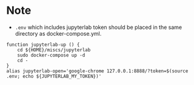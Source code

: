 Note
==

- `.env` which includes jupyterlab token should be placed in the same directory as docker-compose.yml.
```
function jupyterlab-up () {
    cd ${HOME}/miscs/jupyterlab
    sudo docker-compose up -d
    cd -
}
alias jupyterlab-open='google-chrome 127.0.0.1:8888/?token=$(source .env; echo ${JUPYTERLAB_MY_TOKEN})'
```
